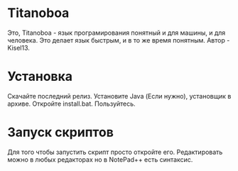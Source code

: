 # Titanoboa
Это, Titanoboa - язык програмирования понятный и для машины, и для человека. Это делает язык быстрым, и в то же время понятным. Автор - Kisel13.

# Установка
Скачайте последний релиз.
Установите Java (Если нужно), установщик в архиве.
Откройте install.bat.
Пользуйтесь.

# Запуск скриптов
Для того чтобы запустить скрипт просто откройте его.
Редактировать можно в любых редакторах но в NotePad++ есть синтаксис.
